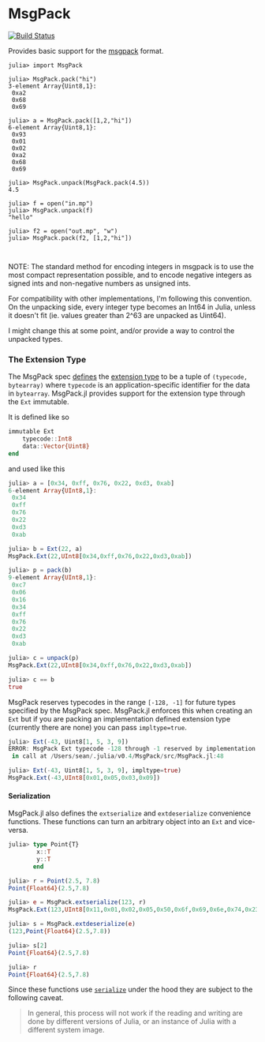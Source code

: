 # MsgPack

[![Build Status](https://travis-ci.org/kmsquire/MsgPack.jl.svg?branch=master)](https://travis-ci.org/kmsquire/MsgPack.jl)

Provides basic support for the [msgpack](http://msgpack.org) format.

```
julia> import MsgPack

julia> MsgPack.pack("hi")
3-element Array{Uint8,1}:
 0xa2
 0x68
 0x69

julia> a = MsgPack.pack([1,2,"hi"])
6-element Array{Uint8,1}:
 0x93
 0x01
 0x02
 0xa2
 0x68
 0x69

julia> MsgPack.unpack(MsgPack.pack(4.5))
4.5

julia> f = open("in.mp")
julia> MsgPack.unpack(f)
"hello"

julia> f2 = open("out.mp", "w")
julia> MsgPack.pack(f2, [1,2,"hi"])



```
NOTE: The standard method for encoding integers in msgpack is to use the most compact representation possible, and to encode negative integers as signed ints and non-negative numbers as unsigned ints.

For compatibility with other implementations, I'm following this convention.  On the unpacking side, every integer type becomes an Int64 in Julia, unless it doesn't fit (ie. values greater than 2^63 are unpacked as Uint64).

I might change this at some point, and/or provide a way to control the unpacked types.

### The Extension Type

The MsgPack spec [defines](https://github.com/msgpack/msgpack/blob/master/spec.md#formats-ext) the [extension type](https://github.com/msgpack/msgpack/blob/master/spec.md#types-extension-type) to be a tuple of `(typecode, bytearray)` where `typecode` is an application-specific identifier for the data in `bytearray`. MsgPack.jl provides support for the extension type through the `Ext` immutable.

It is defined like so

```julia
immutable Ext
    typecode::Int8
    data::Vector{Uint8}
end
```

and used like this

```julia
julia> a = [0x34, 0xff, 0x76, 0x22, 0xd3, 0xab]
6-element Array{UInt8,1}:
 0x34
 0xff
 0x76
 0x22
 0xd3
 0xab

julia> b = Ext(22, a)
MsgPack.Ext(22,UInt8[0x34,0xff,0x76,0x22,0xd3,0xab])

julia> p = pack(b)
9-element Array{UInt8,1}:
 0xc7
 0x06
 0x16
 0x34
 0xff
 0x76
 0x22
 0xd3
 0xab

julia> c = unpack(p)
MsgPack.Ext(22,UInt8[0x34,0xff,0x76,0x22,0xd3,0xab])

julia> c == b
true
```

MsgPack reserves typecodes in the range `[-128, -1]` for future types specified by the MsgPack spec. MsgPack.jl enforces this when creating an `Ext` but if you are packing an implementation defined extension type (currently there are none) you can pass `impltype=true`.

```julia
julia> Ext(-43, Uint8[1, 5, 3, 9])
ERROR: MsgPack Ext typecode -128 through -1 reserved by implementation
 in call at /Users/sean/.julia/v0.4/MsgPack/src/MsgPack.jl:48 

julia> Ext(-43, Uint8[1, 5, 3, 9], impltype=true)
MsgPack.Ext(-43,UInt8[0x01,0x05,0x03,0x09])
```

#### Serialization

MsgPack.jl also defines the `extserialize` and `extdeserialize` convenience functions. These functions can turn an arbitrary object into an `Ext` and vice-versa.

```julia
julia> type Point{T}
        x::T
        y::T
       end

julia> r = Point(2.5, 7.8)
Point{Float64}(2.5,7.8)

julia> e = MsgPack.extserialize(123, r)
MsgPack.Ext(123,UInt8[0x11,0x01,0x02,0x05,0x50,0x6f,0x69,0x6e,0x74,0x23  …  0x40,0x0e,0x33,0x33,0x33,0x33,0x33,0x33,0x1f,0x40])

julia> s = MsgPack.extdeserialize(e)
(123,Point{Float64}(2.5,7.8))

julia> s[2]
Point{Float64}(2.5,7.8)

julia> r
Point{Float64}(2.5,7.8)
```

Since these functions use [`serialize`](http://docs.julialang.org/en/latest/stdlib/base/#Base.serialize) under the hood they are subject to the following caveat.

> In general, this process will not work if the reading and writing are done by
> different versions of Julia, or an instance of Julia with a different system
> image.

